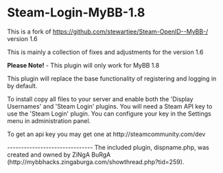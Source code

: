 Steam-Login-MyBB-1.8
===================
This is a fork of https://github.com/stewartiee/Steam-OpenID--MyBB-/ version 1.6

This is mainly a collection of fixes and adjustments for the version 1.6

**Please Note!** - This plugin will only work for MyBB 1.8

This plugin will replace the base functionality of registering and logging in by default.

To install copy all files to your server and enable both the 'Display Usernames' and 'Steam Login' plugins.
You will need a Steam API key to use the 'Steam Login' plugin. You can configure your key in the Settings menu in administration panel.


<p>To get an api key you may get one at http://steamcommunity.com/dev</p>
-------------------------------
The included plugin, dispname.php, was created and owned by ZiNgA BuRgA (http://mybbhacks.zingaburga.com/showthread.php?tid=259).
